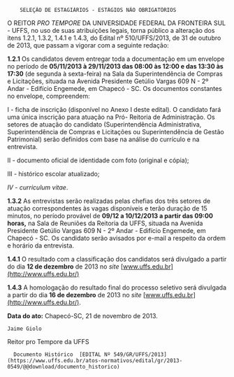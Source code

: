         SELEÇÃO DE ESTAGIÁRIOS - ESTÁGIOS NÃO OBRIGATÓRIOS  

O REITOR *PRO TEMPORE* DA UNIVERSIDADE FEDERAL DA FRONTEIRA SUL - UFFS, no uso de suas atribuições legais, torna público a alteração dos itens 1.2.1, 1.3.2, 1.4.1 e 1.4.3, do Edital nº 510/UFFS/2013, de 31 de outubro de 2013, que passam a vigorar com a seguinte redação:

 **1.2.1** Os candidatos devem entregar toda a documentação em um envelope no período de **05/11/2013 à 29/11/2013 das 08:00 às 12:00 e das 13:30 às 17:30** (de segunda à sexta-feira) na Sala da Superintendência de Compras e Licitações, situada na Avenida Presidente Getúlio Vargas 609 N - 2º Andar - Edifício Engemede, em Chapecó - SC. Os documentos constantes no envelope, compreendem:

 I - ficha de inscrição (disponível no Anexo I deste edital). O candidato fará uma única inscrição para atuação na Pró- Reitoria de Administração. Os setores de atuação do candidato (Superintendência Administrativa, Superintendência de Compras e Licitações ou Superintendência de Gestão Patrimonial) serão definidos com base na análise do currículo e na entrevista.

 II - documento oficial de identidade com foto (original e cópia);

 III - histórico escolar atualizado;

 *IV - curriculum vitae*.

 **1.3.2** As entrevistas serão realizadas pelas chefias dos três setores de atuação correspondentes às vagas disponíveis e terão duração de 15 minutos, no período provável de **09/12 a 10/12/2013 a partir das 09:00 horas,** na Sala de Reuniões da Reitoria da UFFS, situada na Avenida Presidente Getúlio Vargas 609 N - 2º Andar - Edifício Engemede, em Chapecó - SC. Os candidato serão avisados por e-mail a respeito da ordem e horário da entrevista.

 **1.4.1** O resultado com a classificação dos candidatos será divulgado a partir do dia **12 de dezembro** de 2013 no *site* [www.uffs.edu.br](http://www.uffs.edu.br/)

 **1.4.3** A homologação do resultado final do processo seletivo será divulgada a partir do dia **16 de dezembro** de 2013 no *site* [www.uffs.edu.br](http://www.uffs.edu.br/).

  

   **Data do ato:** Chapecó-SC, 21 de novembro de 2013.   
 

    Jaime Giolo   
 Reitor pro Tempore da UFFS 

      Documento Histórico  [EDITAL Nº 549/GR/UFFS/2013](https://www.uffs.edu.br/atos-normativos/edital/gr/2013-0549/@@download/documento_historico)     
      